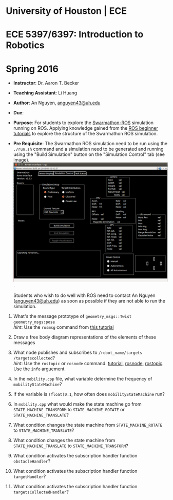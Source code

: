 # University of Houston | ECE                                                                                 
# ECE 5397/6397: Introduction to Robotics                                                                      
# Spring 2016

* **Instructor**:  Dr. Aaron T. Becker
* **Teaching Assistant**: Li Huang
* **Author**: An Nguyen, anguyen43@uh.edu
* **Due**:
* **Purpose**: For students to explore the [Swarmathon-ROS][swarmathon_ros] simulation running on ROS. Applying knowledge gained from the [ROS beginner tutorials][ros_tutor] to explore the structure of the Swarmathon ROS simulation.
* **Pre Requisite**: The Swarmathon ROS simulation need to be run using the `./run.sh` command and a simulation need to be generated and running using the "Build Simulation" button on the "Simulation Control" tab (see image).
![Alt text](images/simControlTab.png "Simulation Control tab").

	Students who wish to do well with ROS need to contact An Nguyen (anguyen43@uh.edu) as soon as possible if they are not able to run the simulation.

1. What's the message prototype of `geometry_msgs::Twist` `geometry_msgs:pose`  
	*hint*: Use the `rosmsg` command from [this tutorial][ros_tutor_1]

1. Draw a free body diagram representations of the elements of these messages

1. What node publishes and subscribes to `/robot_name/targets` `/targetscollected`?  
	*hint*: Use the `rostopic` or `rosnode` command. [tutorial][ros_tutor_node], [rosnode][ros_rosnode], [rostopic][ros_rostopic]. Use the `info` arguement

1. In the `mobility.cpp` file, what variable determine the frequency of `mobilityStateMachine`?

1. If the variable is `(float)0.1`, how often does `mobilityStateMachine` run?

1. In `mobility.cpp` what would make the state machine go from `STATE_MACHINE_TRANSFORM` to `STATE_MACHINE_ROTATE` or `STATE_MACHINE_TRANSLATE`?

1. What condition changes the state machine from `STATE_MACHINE_ROTATE` to `STATE_MACHINE_TRANSLATE`?

1. What condition changes the state machine from `STATE_MACHINE_TRANSLATE` to `STATE_MACHINE_TRANSFORM`?

1. What condition activates the subscription handler function `obstacleHandler`?

1. What condition activates the subscription handler function `targetHandler`?

1. What condition activates the subscription handler function `targetsCollectedHandler`?

<!--Links-->
[ros_tutor_1]:http://wiki.ros.org/ROS/Tutorials/UnderstandingTopics
[ros_tutor_node]:http://wiki.ros.org/ROS/Tutorials/UnderstandingNodes
[ros_rosnode]:http://wiki.ros.org/rosnode
[ros_rostopic]:http://wiki.ros.org/rostopic
[swarmathon_ros]:https://github.com/BCLab-UNM/Swarmathon-ROS
[ros_tutor]:http://wiki.ros.org/ROS/Tutorials
